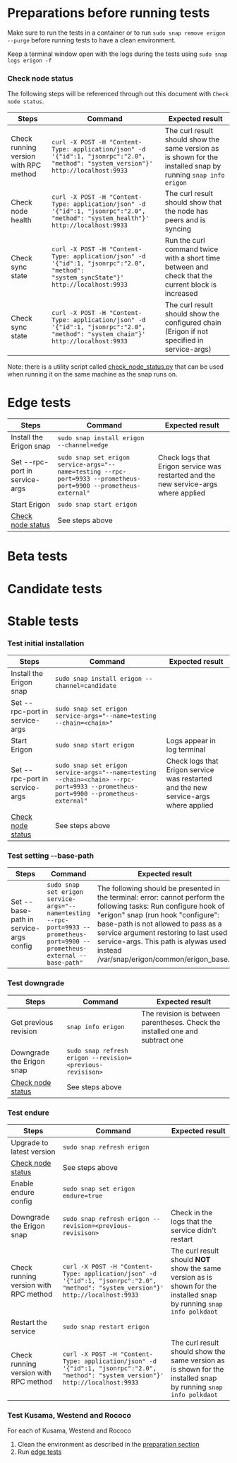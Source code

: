 # Preparations before running tests

Make sure to run the tests in a container or to run `sudo snap remove erigon --purge` before running tests to have a clean environment.

Keep a terminal window open with the logs during the tests using `sudo snap logs erigon -f`

### Check node status
The following steps will be referenced through out this document with `Check node status`.

| Steps                                 | Command                                                                                                                               | Expected result |
|---------------------------------------|---------------------------------------------------------------------------------------------------------------------------------------|-----------------|
| Check running version with RPC method | `curl -X POST -H "Content-Type: application/json" -d '{"id":1, "jsonrpc":"2.0", "method": "system_version"}' http://localhost:9933`   | The curl result should show the same version as is shown for the installed snap by running `snap info erigon` |
| Check node health                     | `curl -X POST -H "Content-Type: application/json" -d '{"id":1, "jsonrpc":"2.0", "method": "system_health"}' http://localhost:9933`    | The curl result should show that the node has peers and is syncing |
| Check sync state                      | `curl -X POST -H "Content-Type: application/json" -d '{"id":1, "jsonrpc":"2.0", "method": "system_syncState"}' http://localhost:9933` | Run the curl command twice with a short time between and check that the current block is increased |
| Check sync state                      | `curl -X POST -H "Content-Type: application/json" -d '{"id":1, "jsonrpc":"2.0", "method": "system_chain"}' http://localhost:9933`     | The curl result should show the configured chain (Erigon if not specified in service-args) |

Note: there is a utility script called [check_node_status.py](check_node_status.py) that can be used when running it on the same machine as the snap runs on.

# Edge tests
| Steps                                   | Command                                                                                                                             | Expected result |
|-----------------------------------------|-------------------------------------------------------------------------------------------------------------------------------------|-----------------|
| Install the Erigon snap               | `sudo snap install erigon --channel=edge`                                                                                         |                 |
| Set --rpc-port in service-args          | `sudo snap set erigon service-args="--name=testing --rpc-port=9933 --prometheus-port=9900 --prometheus-external"` | Check logs that Erigon service was restarted and the new service-args where applied |
| Start Erigon                          | `sudo snap start erigon`                                                                                                          |                 |
| [Check node status](#Check-node-status) | See steps above                                                                                                                     |                 |

# Beta tests

# Candidate tests

# Stable tests

### Test initial installation

| Steps                                   | Command                                                                                                                             | Expected result |
|-----------------------------------------|-------------------------------------------------------------------------------------------------------------------------------------|-----------------|
| Install the Erigon snap               | `sudo snap install erigon --channel=candidate`                                                                                    |                 |
| Set --rpc-port in service-args          | `sudo snap set erigon service-args="--name=testing --chain=<chain>"`                                                              |                 |
| Start Erigon                          | `sudo snap start erigon`                                                                                                          | Logs appear in log terminal |
| Set --rpc-port in service-args          | `sudo snap set erigon service-args="--name=testing --chain=<chain> --rpc-port=9933 --prometheus-port=9900 --prometheus-external"` | Check logs that Erigon service was restarted and the new service-args where applied |
| [Check node status](#Check-node-status) | See steps above                                                                                                                     |                 |



### Test setting --base-path

| Steps                                  | Command                                                                                                                         | Expected result |
|----------------------------------------|---------------------------------------------------------------------------------------------------------------------------------|-----------------|
| Set --base-path in service-args config | `sudo snap set erigon service-args="--name=testing --rpc-port=9933 --prometheus-port=9900 --prometheus-external --base-path"` | The following should be presented in the terminal: error: cannot perform the following tasks: Run configure hook of "erigon" snap (run hook "configure": base-path is not allowed to pass as a service argument restoring to last used service-args. This path is alywas used instead /var/snap/erigon/common/erigon_base.) |

### Test downgrade

| Steps                                   | Command                                                      | Expected result |
|-----------------------------------------|--------------------------------------------------------------|-----------------|
| Get previous revision                   | `snap info erigon`                                         | The revision is between parentheses. Check the installed one and subtract one |
| Downgrade the Erigon snap             | `sudo snap refresh erigon --revision=<previous-revisison>` |                 |
| [Check node status](#Check-node-status) | See steps above                                              |                 |

### Test endure

| Steps                                   | Command                                                                                                                             | Expected result |
|-----------------------------------------|-------------------------------------------------------------------------------------------------------------------------------------|-----------------|
| Upgrade to latest version               | `sudo snap refresh erigon`                                                                                                        |                 |
| [Check node status](#Check-node-status) | See steps above                                                                                                                     |                 |
| Enable endure config                    | `sudo snap set erigon endure=true`                                                                                                |                 |
| Downgrade the Erigon snap             | `sudo snap refresh erigon --revision=<previous-revisison>`                                                                        | Check in the logs that the service didn't restart |
| Check running version with RPC method   | `curl -X POST -H "Content-Type: application/json" -d '{"id":1, "jsonrpc":"2.0", "method": "system_version"}' http://localhost:9933` | The curl result should __NOT__ show the same version as is shown for the installed snap by running `snap info polkdaot` |
| Restart the service                     | `sudo snap restart erigon`                                                                                                        | 
| Check running version with RPC method   | `curl -X POST -H "Content-Type: application/json" -d '{"id":1, "jsonrpc":"2.0", "method": "system_version"}' http://localhost:9933` | The curl result should show the same version as is shown for the installed snap by running `snap info polkdaot` |

### Test Kusama, Westend and Rococo

For each of Kusama, Westend and Rococo
1. Clean the environment as described in the [preparation section](#preparations-before-running-tests)
1. Run [edge tests](#test-initial-installation)
